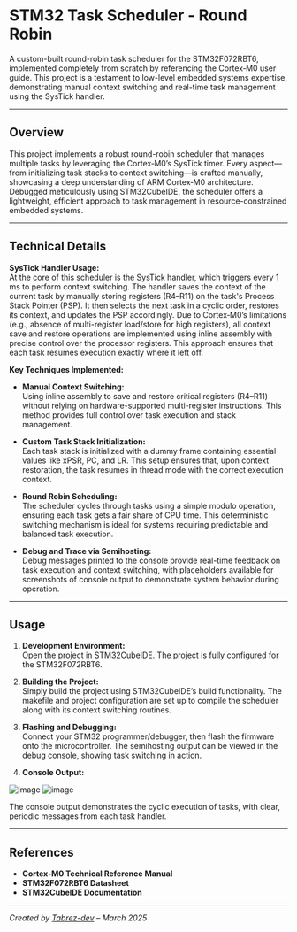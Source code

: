 # STM32 Task Scheduler - Round Robin

A custom-built round-robin task scheduler for the STM32F072RBT6, implemented completely from scratch by referencing the Cortex‑M0 user guide. This project is a testament to low-level embedded systems expertise, demonstrating manual context switching and real-time task management using the SysTick handler.

---

## Overview

This project implements a robust round-robin scheduler that manages multiple tasks by leveraging the Cortex‑M0’s SysTick timer. Every aspect—from initializing task stacks to context switching—is crafted manually, showcasing a deep understanding of ARM Cortex‑M0 architecture. Debugged meticulously using STM32CubeIDE, the scheduler offers a lightweight, efficient approach to task management in resource-constrained embedded systems.

---

## Technical Details

**SysTick Handler Usage:**  
At the core of this scheduler is the SysTick handler, which triggers every 1 ms to perform context switching. The handler saves the context of the current task by manually storing registers (R4–R11) on the task's Process Stack Pointer (PSP). It then selects the next task in a cyclic order, restores its context, and updates the PSP accordingly. Due to Cortex‑M0’s limitations (e.g., absence of multi-register load/store for high registers), all context save and restore operations are implemented using inline assembly with precise control over the processor registers. This approach ensures that each task resumes execution exactly where it left off.

**Key Techniques Implemented:**

- **Manual Context Switching:**  
  Using inline assembly to save and restore critical registers (R4–R11) without relying on hardware-supported multi-register instructions. This method provides full control over task execution and stack management.

- **Custom Task Stack Initialization:**  
  Each task stack is initialized with a dummy frame containing essential values like xPSR, PC, and LR. This setup ensures that, upon context restoration, the task resumes in thread mode with the correct execution context.

- **Round Robin Scheduling:**  
  The scheduler cycles through tasks using a simple modulo operation, ensuring each task gets a fair share of CPU time. This deterministic switching mechanism is ideal for systems requiring predictable and balanced task execution.

- **Debug and Trace via Semihosting:**  
  Debug messages printed to the console provide real-time feedback on task execution and context switching, with placeholders available for screenshots of console output to demonstrate system behavior during operation.

---

## Usage

1. **Development Environment:**  
   Open the project in STM32CubeIDE. The project is fully configured for the STM32F072RBT6.

2. **Building the Project:**  
   Simply build the project using STM32CubeIDE’s build functionality. The makefile and project configuration are set up to compile the scheduler along with its context switching routines.

3. **Flashing and Debugging:**  
   Connect your STM32 programmer/debugger, then flash the firmware onto the microcontroller. The semihosting output can be viewed in the debug console, showing task switching in action.

4. **Console Output:**  

![image](https://github.com/user-attachments/assets/964c4424-69ae-461c-ae25-d04be23ab91e)
![image](https://github.com/user-attachments/assets/668cde6e-0e9e-4cf8-949a-ac5dd31a38f5)


   The console output demonstrates the cyclic execution of tasks, with clear, periodic messages from each task handler.

---

## References

- **Cortex‑M0 Technical Reference Manual**
- **STM32F072RBT6 Datasheet**
- **STM32CubeIDE Documentation**

---

*Created by [Tabrez-dev](https://github.com/Tabrez-dev) – March 2025*
